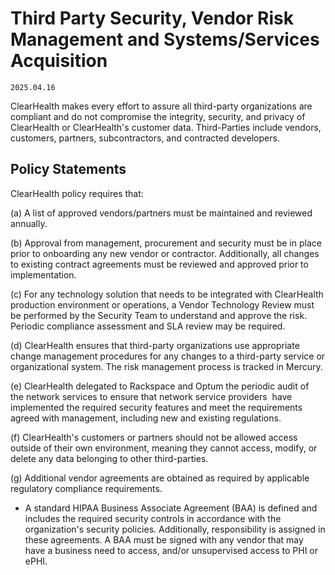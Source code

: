 # Third Party Security, Vendor Risk Management and Systems/Services Acquisition

`2025.04.16`

ClearHealth makes every effort to assure all third-party organizations are
compliant and do not compromise the integrity, security, and privacy of
ClearHealth or ClearHealth's customer data. Third-Parties include vendors,
customers, partners, subcontractors, and contracted developers.

## Policy Statements

ClearHealth policy requires that:

(a) A list of approved vendors/partners must be maintained and reviewed
annually.

(b) Approval from management, procurement and security must be in place prior to
onboarding any new vendor or contractor. Additionally, all changes to existing
contract agreements must be reviewed and approved prior to implementation.

(c) For any technology solution that needs to be integrated with ClearHealth
production environment or operations, a Vendor Technology Review must be
performed by the Security Team to understand and approve the risk. Periodic
compliance assessment and SLA review may be required.

​​​(d) ClearHealth ensures that third-party organizations use appropriate change
management procedures for any changes to a third-party service or organizational
system. The risk management process is tracked in Mercury.

​(e) ClearHealth delegated to Rackspace and Optum the periodic audit of  the
network services to ensure that network service providers  have implemented the
required security features and meet the requirements agreed with management,
including new and existing regulations.

(f) ClearHealth's customers or partners should not be allowed access outside of
their own environment, meaning they cannot access, modify, or delete any data
belonging to other third-parties.

(g) Additional vendor agreements are obtained as required by applicable
regulatory compliance requirements.

- A standard HIPAA Business Associate Agreement (BAA) is defined and includes
  the required security controls in accordance with the organization's security
  policies. Additionally, responsibility is assigned in these agreements. A BAA
  must be signed with any vendor that may have a business need to access, and/or
  unsupervised access to PHI or ePHI.
